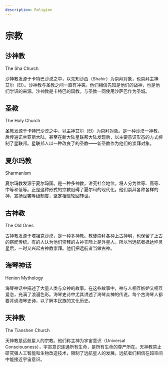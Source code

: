 ```yaml
---
description: Religion
---
```


# 宗教

## 沙神教 

The Sha Church

沙神教发源于卡特巴沙漠之中，以先知沙西（Shahir）为崇拜对象，也崇拜主神艾尔（El）。沙神教与圣教之间一直有冲突。他们相信先知是他们的战神，也是他们学识的来源。沙神教是卡特巴的国教。与圣教一同使用沙萨巴作为圣城。

## 圣教

The Holy Church

圣教发源于卡特巴沙漠之中，以主神艾尔（El）为崇拜对象。是一种沙漠一神教，后传遍诺兰亚斯大陆，甚至在新大陆星联邦大陆发现后，以主要意识形态的方式控制了星联邦。星联邦人以一种改良了的圣教——新圣教作为他们的崇拜对象。

## 夏尔玛教

Sharmanism

夏尔玛教发源于夏尔玛国。是一种多神教，讲究社会地位。将人分为优等、高等、中等和低等。正是这种形式的宗教阻碍了夏尔玛的现代化。他们崇拜各种各样的神，宣扬世袭等级制度，坚定相信轮回转世。

## 古神教

The Old Ones

古神教发源于塔祖克沙漠，是一种多神教。教徒崇拜各种上古神明，也保留了上古的祭祀传统。有的人认为他们崇拜的古神实际上是外星人。所以当远航者抵达坤灵星后，一时又兴起古神教崇拜。他们把远航者当做古神。

## 海琴神话

Henion Mythology

海琴神话中描述了大量人类与众神的故事。在这些故事中，神与人相互嫉妒又相互爱恋，充满了浪漫色彩。海琴史诗中尤其讲述了海琴众神的传说，每个古海琴人都要背诵海琴史诗，以了解本民族的文化历史。

## 天神教

The Tianshen Church

天神教是远航星人的宗教。他们称主神为宇宙意识（Universal Consciousness），宇宙意识连通所有生命，是所有生命的尊严所在。天神教禁止研究强人工智能和生物改造技术，限制了远航星人的发展。远航者们相信在超空间中能接近宇宙意识。

